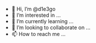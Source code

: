 - 👋 Hi, I’m @d1e3go
- 👀 I’m interested in ...
- 🌱 I’m currently learning ...
- 💞️ I’m looking to collaborate on ...
- 📫 How to reach me ...

<!---
d1e3go/d1e3go is a ✨ special ✨ repository because its `README.md` (this file) appears on your GitHub profile.
You can click the Preview link to take a look at your changes.
--->
